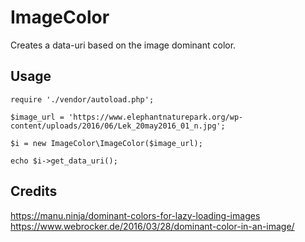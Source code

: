 # ImageColor

Creates a data-uri based on the image dominant color.

## Usage

```
require './vendor/autoload.php';

$image_url = 'https://www.elephantnaturepark.org/wp-content/uploads/2016/06/Lek_20may2016_01_n.jpg';

$i = new ImageColor\ImageColor($image_url);

echo $i->get_data_uri();

```


## Credits
https://manu.ninja/dominant-colors-for-lazy-loading-images
https://www.webrocker.de/2016/03/28/dominant-color-in-an-image/